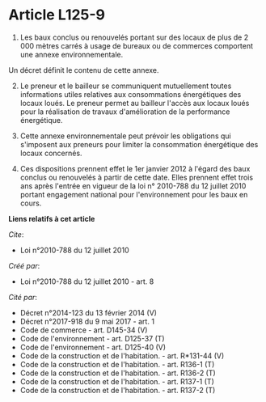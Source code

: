 # Article L125-9

1. Les baux conclus ou renouvelés portant sur des locaux de plus de 2 000 mètres carrés à usage de bureaux ou de commerces
comportent une annexe environnementale. 

Un décret définit le contenu de cette annexe. 

2. Le preneur et le bailleur se communiquent mutuellement toutes informations utiles relatives aux consommations énergétiques
des locaux loués. Le preneur permet au bailleur l'accès aux locaux loués pour la réalisation de travaux d'amélioration de la
performance énergétique. 

3. Cette annexe environnementale peut prévoir les obligations qui s'imposent aux preneurs pour limiter la consommation
énergétique des locaux concernés. 

4. Ces dispositions prennent effet le 1er janvier 2012 à l'égard des baux conclus ou renouvelés à partir de cette date. Elles
prennent effet trois ans après l'entrée en vigueur de la loi n° 2010-788 du 12 juillet 2010 portant engagement national pour
l'environnement pour les baux en cours.

**Liens relatifs à cet article**

_Cite_:

  - Loi n°2010-788 du 12 juillet 2010

_Créé par_:

  - Loi n°2010-788 du 12 juillet 2010 - art. 8

_Cité par_:

  - Décret n°2014-123 du 13 février 2014 (V)
  - Décret n°2017-918 du 9 mai 2017 - art. 1
  - Code de commerce - art. D145-34 (V)
  - Code de l'environnement - art. D125-37 (T)
  - Code de l'environnement - art. D125-40 (V)
  - Code de la construction et de l'habitation. - art. R*131-44 (V)
  - Code de la construction et de l'habitation. - art. R136-1 (T)
  - Code de la construction et de l'habitation. - art. R136-2 (T)
  - Code de la construction et de l'habitation. - art. R137-1 (T)
  - Code de la construction et de l'habitation. - art. R137-2 (T)
